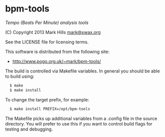 bpm-tools
=========
*Tempo (Beats Per Minute) analysis tools*

(C) Copyright 2013 Mark Hills <mark@xwax.org>

See the LICENSE file for licensing terms.

This software is distributed from the following site:

 - http://www.pogo.org.uk/~mark/bpm-tools/

The build is controlled via Makefile variables. In general
you should be able to build using:

```bash
  $ make
  $ make install
```

To change the target prefix, for example:

```bash
  $ make install PREFIX=/opt/bpm-tools
```

The Makefile picks up additional variables from a .config file
in the source directory. You will prefer to use this if you want
to control build flags for testing and debugging.
